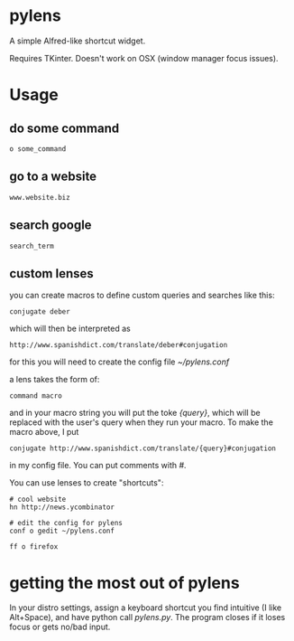 pylens
======

A simple Alfred-like shortcut widget.

Requires TKinter. Doesn't work on OSX (window manager focus issues).

Usage
=====

do some command
-----------

    o some_command

go to a website
---------------

    www.website.biz

search google
-------------

    search_term

custom lenses
-------------

you can create macros to define custom queries and searches like this:

    conjugate deber

which will then be interpreted as

    http://www.spanishdict.com/translate/deber#conjugation

for this you will need to create the config file *~/pylens.conf*

a lens takes the form of:

    command macro

and in your macro string you will put the toke *{query}*, which will be replaced with the user's query when they run your macro. To make the macro above, I put

    conjugate http://www.spanishdict.com/translate/{query}#conjugation

in my config file. You can put comments with *#*.

You can use lenses to create "shortcuts":

    # cool website
    hn http://news.ycombinator
    
    # edit the config for pylens
    conf o gedit ~/pylens.conf
    
    ff o firefox

getting the most out of pylens
==========================

In your distro settings, assign a keyboard shortcut you find intuitive (I like Alt+Space), and have python call *pylens.py*. The program closes if it loses focus or gets no/bad input.
